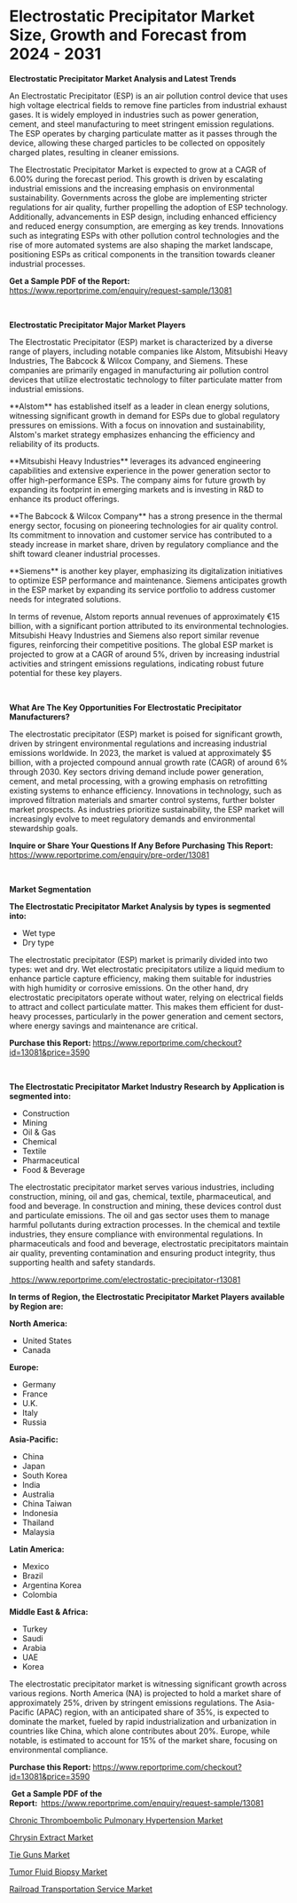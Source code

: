 <p><h1>Electrostatic Precipitator Market Size, Growth and Forecast from 2024 - 2031</h1></p><p><strong>Electrostatic Precipitator Market Analysis and Latest Trends</strong></p>
<p><p>An Electrostatic Precipitator (ESP) is an air pollution control device that uses high voltage electrical fields to remove fine particles from industrial exhaust gases. It is widely employed in industries such as power generation, cement, and steel manufacturing to meet stringent emission regulations. The ESP operates by charging particulate matter as it passes through the device, allowing these charged particles to be collected on oppositely charged plates, resulting in cleaner emissions.</p><p>The Electrostatic Precipitator Market is expected to grow at a CAGR of 6.00% during the forecast period. This growth is driven by escalating industrial emissions and the increasing emphasis on environmental sustainability. Governments across the globe are implementing stricter regulations for air quality, further propelling the adoption of ESP technology. Additionally, advancements in ESP design, including enhanced efficiency and reduced energy consumption, are emerging as key trends. Innovations such as integrating ESPs with other pollution control technologies and the rise of more automated systems are also shaping the market landscape, positioning ESPs as critical components in the transition towards cleaner industrial processes.</p></p>
<p><strong>Get a Sample PDF of the Report:&nbsp;</strong> <a href="https://www.reportprime.com/enquiry/request-sample/13081?utm_campaign=96&utm_medium=2&utm_source=Github&utm_content=ia&utm_term=27112024&utm_id=electrostatic-precipitator">https://www.reportprime.com/enquiry/request-sample/13081</a></p>
<p>&nbsp;</p>
<p><strong>Electrostatic Precipitator Major Market Players</strong></p>
<p><p>The Electrostatic Precipitator (ESP) market is characterized by a diverse range of players, including notable companies like Alstom, Mitsubishi Heavy Industries, The Babcock & Wilcox Company, and Siemens. These companies are primarily engaged in manufacturing air pollution control devices that utilize electrostatic technology to filter particulate matter from industrial emissions.</p><p>**Alstom** has established itself as a leader in clean energy solutions, witnessing significant growth in demand for ESPs due to global regulatory pressures on emissions. With a focus on innovation and sustainability, Alstom's market strategy emphasizes enhancing the efficiency and reliability of its products.</p><p>**Mitsubishi Heavy Industries** leverages its advanced engineering capabilities and extensive experience in the power generation sector to offer high-performance ESPs. The company aims for future growth by expanding its footprint in emerging markets and is investing in R&D to enhance its product offerings.</p><p>**The Babcock & Wilcox Company** has a strong presence in the thermal energy sector, focusing on pioneering technologies for air quality control. Its commitment to innovation and customer service has contributed to a steady increase in market share, driven by regulatory compliance and the shift toward cleaner industrial processes.</p><p>**Siemens** is another key player, emphasizing its digitalization initiatives to optimize ESP performance and maintenance. Siemens anticipates growth in the ESP market by expanding its service portfolio to address customer needs for integrated solutions.</p><p>In terms of revenue, Alstom reports annual revenues of approximately €15 billion, with a significant portion attributed to its environmental technologies. Mitsubishi Heavy Industries and Siemens also report similar revenue figures, reinforcing their competitive positions. The global ESP market is projected to grow at a CAGR of around 5%, driven by increasing industrial activities and stringent emissions regulations, indicating robust future potential for these key players.</p></p>
<p>&nbsp;</p>
<p><strong>What Are The Key Opportunities For Electrostatic Precipitator Manufacturers?</strong></p>
<p><p>The electrostatic precipitator (ESP) market is poised for significant growth, driven by stringent environmental regulations and increasing industrial emissions worldwide. In 2023, the market is valued at approximately $5 billion, with a projected compound annual growth rate (CAGR) of around 6% through 2030. Key sectors driving demand include power generation, cement, and metal processing, with a growing emphasis on retrofitting existing systems to enhance efficiency. Innovations in technology, such as improved filtration materials and smarter control systems, further bolster market prospects. As industries prioritize sustainability, the ESP market will increasingly evolve to meet regulatory demands and environmental stewardship goals.</p></p>
<p><strong>Inquire or Share Your Questions If Any Before Purchasing This Report:</strong> <a href="https://www.reportprime.com/enquiry/pre-order/13081?utm_campaign=96&utm_medium=2&utm_source=Github&utm_content=ia&utm_term=27112024&utm_id=electrostatic-precipitator">https://www.reportprime.com/enquiry/pre-order/13081</a></p>
<p>&nbsp;</p>
<p><strong>Market Segmentation</strong></p>
<p><strong>The Electrostatic Precipitator Market Analysis by types is segmented into:</strong></p>
<p><ul><li>Wet type</li><li>Dry type</li></ul></p>
<p><p>The electrostatic precipitator (ESP) market is primarily divided into two types: wet and dry. Wet electrostatic precipitators utilize a liquid medium to enhance particle capture efficiency, making them suitable for industries with high humidity or corrosive emissions. On the other hand, dry electrostatic precipitators operate without water, relying on electrical fields to attract and collect particulate matter. This makes them efficient for dust-heavy processes, particularly in the power generation and cement sectors, where energy savings and maintenance are critical.</p></p>
<p><strong>Purchase this Report:&nbsp;</strong><a href="https://www.reportprime.com/checkout?id=13081&price=3590&utm_campaign=96&utm_medium=2&utm_source=Github&utm_content=ia&utm_term=27112024&utm_id=electrostatic-precipitator">https://www.reportprime.com/checkout?id=13081&price=3590</a></p>
<p>&nbsp;</p>
<p><strong>The Electrostatic Precipitator Market Industry Research by Application is segmented into:</strong></p>
<p><ul><li>Construction</li><li>Mining</li><li>Oil & Gas</li><li>Chemical</li><li>Textile</li><li>Pharmaceutical</li><li>Food & Beverage</li></ul></p>
<p><p>The electrostatic precipitator market serves various industries, including construction, mining, oil and gas, chemical, textile, pharmaceutical, and food and beverage. In construction and mining, these devices control dust and particulate emissions. The oil and gas sector uses them to manage harmful pollutants during extraction processes. In the chemical and textile industries, they ensure compliance with environmental regulations. In pharmaceuticals and food and beverage, electrostatic precipitators maintain air quality, preventing contamination and ensuring product integrity, thus supporting health and safety standards.</p></p>
<p><a href="https://www.reportprime.com/electrostatic-precipitator-r13081?utm_campaign=96&utm_medium=2&utm_source=Github&utm_content=ia&utm_term=27112024&utm_id=electrostatic-precipitator">&nbsp;https://www.reportprime.com/electrostatic-precipitator-r13081</a></p>
<p><strong>In terms of Region, the Electrostatic Precipitator Market Players available by Region are:</strong></p>
<p>
    <p> <strong> North America: </strong>
        <ul>
            <li>United States</li>
            <li>Canada</li>
        </ul>
        </p> 
    <p> <strong> Europe: </strong>
        <ul>
            <li>Germany</li>
            <li>France</li>
            <li>U.K.</li>
            <li>Italy</li>
            <li>Russia</li>
        </ul>
        </p> 
    <p> <strong> Asia-Pacific: </strong>
        <ul>
            <li>China</li>
            <li>Japan</li>
            <li>South Korea</li>
            <li>India</li>
            <li>Australia</li>
            <li>China Taiwan</li>
            <li>Indonesia</li>
            <li>Thailand</li>
            <li>Malaysia</li>
        </ul>
        </p> 
    <p> <strong> Latin America: </strong>
        <ul>
            <li>Mexico</li>
            <li>Brazil</li>
            <li>Argentina Korea</li>
            <li>Colombia</li>
        </ul>
        </p> 
    <p> <strong> Middle East & Africa: </strong>
        <ul>
            <li>Turkey</li>
            <li>Saudi</li>
            <li>Arabia</li>
            <li>UAE</li>
            <li>Korea</li>
        </ul>
    </p>
    </p>
<p><p>The electrostatic precipitator market is witnessing significant growth across various regions. North America (NA) is projected to hold a market share of approximately 25%, driven by stringent emissions regulations. The Asia-Pacific (APAC) region, with an anticipated share of 35%, is expected to dominate the market, fueled by rapid industrialization and urbanization in countries like China, which alone contributes about 20%. Europe, while notable, is estimated to account for 15% of the market share, focusing on environmental compliance.</p></p>
<p><strong>Purchase this Report: </strong><a href="https://www.reportprime.com/checkout?id=13081&price=3590&utm_campaign=96&utm_medium=2&utm_source=Github&utm_content=ia&utm_term=27112024&utm_id=electrostatic-precipitator">https://www.reportprime.com/checkout?id=13081&price=3590</a></p>
<p>&nbsp;<strong>Get a Sample PDF of the Report:&nbsp;&nbsp;</strong><a href="https://www.reportprime.com/enquiry/request-sample/13081?utm_campaign=96&utm_medium=2&utm_source=Github&utm_content=ia&utm_term=27112024&utm_id=electrostatic-precipitator">https://www.reportprime.com/enquiry/request-sample/13081</a></p>
<p><strong></strong></p>
<p><p><a href="https://www.linkedin.com/pulse/discovering-chronic-thromboembolic-pulmonary-hypertensionmarkets-7pvrf?utm_campaign=96&utm_medium=2&utm_source=Github&utm_content=ia&utm_term=27112024&utm_id=electrostatic-precipitator">Chronic Thromboembolic Pulmonary Hypertension Market</a></p><p><a href="https://www.linkedin.com/pulse/chrysin-extract-market-scopegrowingat-cagr-of136-insights-20xmf?utm_campaign=96&utm_medium=2&utm_source=Github&utm_content=ia&utm_term=27112024&utm_id=electrostatic-precipitator">Chrysin Extract Market</a></p><p><a href="https://github.com/luisem4tmccuan/Market-Research-Report-List-1/blob/main/tie-guns-market.md?utm_campaign=96&utm_medium=2&utm_source=Github&utm_content=ia&utm_term=27112024&utm_id=electrostatic-precipitator">Tie Guns Market</a></p><p><a href="https://issuu.com/reportprime-2/docs/tumor-fluid-biopsy-market-size-2030_925cda61d1a8b7?utm_campaign=96&utm_medium=2&utm_source=Github&utm_content=ia&utm_term=27112024&utm_id=electrostatic-precipitator">Tumor Fluid Biopsy Market</a></p><p><a href="https://issuu.com/reportprime-2/docs/railroad-transportation-service-mar_e5346df56b1ead?utm_campaign=96&utm_medium=2&utm_source=Github&utm_content=ia&utm_term=27112024&utm_id=electrostatic-precipitator">Railroad Transportation Service Market</a></p></p>